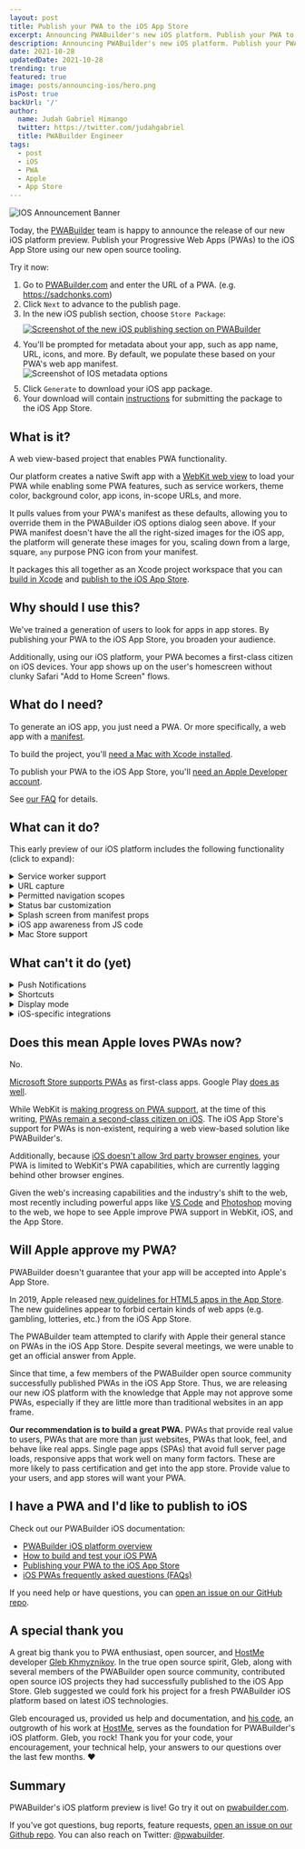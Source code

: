 ```yaml
---
layout: post
title: Publish your PWA to the iOS App Store
excerpt: Announcing PWABuilder's new iOS platform. Publish your PWA to the App Store and gain new iPhone and iPad users.
description: Announcing PWABuilder's new iOS platform. Publish your PWA to the App Store and gain new iPhone and iPad users.
date: 2021-10-28
updatedDate: 2021-10-28
trending: true
featured: true
image: posts/announcing-ios/hero.png
isPost: true
backUrl: '/'
author:
  name: Judah Gabriel Himango
  twitter: https://twitter.com/judahgabriel
  title: PWABuilder Engineer
tags:
  - post
  - iOS
  - PWA
  - Apple
  - App Store
---
```


<img src="/posts/announcing-ios/ios-announcement.png" alt="IOS Announcement Banner" role="presentation"/>

Today, the [PWABuilder](https://www.pwabuilder.com) team is happy to announce the release of our new iOS platform preview. Publish your Progressive Web Apps (PWAs) to the iOS App Store using our new open source tooling.

Try it now:

1. Go to [PWABuilder.com](https://www.pwabuilder.com) and enter the URL of a PWA. (e.g. https://sadchonks.com<span aria-hidden="true">)</span>
2. Click `Next` to advance to the publish page.
3. In the new iOS publish section, choose `Store Package`: <br><a href="http://www.pwabuilder.com/publish?site=https://webboard.app" target="_blank"><img style="margin-left: 0; margin-top: 10px; margin-bottom: 10px; max-height: 150px;" loading="lazy" src="/posts/announcing-ios/ios-publish-section.png" alt="Screenshot of the new iOS publishing section on PWABuilder" /></a>
4. You'll be prompted for metadata about your app, such as app name, URL, icons, and more. By default, we populate these based on your PWA's web app manifest. <br><img loading="lazy" src="/posts/announcing-ios/ios-options.png" alt="Screenshot of IOS metadata options" style="max-height: 300px; margin-left: 0; margin-bottom: 10px;" />
5. Click `Generate` to download your iOS app package.
6. Your download will contain [instructions](https://docs.pwabuilder.com/#/builder/app-store?id=building-your-app) for submitting the package to the iOS App Store.

## What is it?

A web view-based project that enables PWA functionality. 

Our platform creates a native Swift app with a [WebKit web view](https://developer.apple.com/documentation/webkit/wkwebview) to load your PWA while enabling some PWA features, such as service workers, theme color, background color, app icons, in-scope URLs, and more.

It pulls values from your PWA's manifest as these defaults, allowing you to override them in the PWABuilder iOS options dialog seen above. If your PWA manifest doesn't have the all the right-sized images for the iOS app, the platform will generate these images for you, scaling down from a large, square, `any` purpose PNG icon from your manifest.

It packages this all together as an Xcode project workspace that you can [build in Xcode](https://docs.pwabuilder.com/#/builder/app-store?id=building-your-app) and [publish to the iOS App Store](https://docs.pwabuilder.com/#/builder/app-store?id=publishing).

## Why should I use this?

We've trained a generation of users to look for apps in app stores. By publishing your PWA to the iOS App Store, you broaden your audience. 

Additionally, using our iOS platform, your PWA becomes a first-class citizen on iOS devices. Your app shows up on the user's homescreen without clunky Safari "Add to Home Screen" flows.

## What do I need?

To generate an iOS app, you just need a PWA. Or more specifically, a web app with a [manifest](https://www.w3.org/TR/appmanifest/)<span aria-hidden="true">.</span>

To build the project, you'll [need a Mac with Xcode installed](https://github.com/pwa-builder/pwabuilder-ios/issues/9)<span aria-hidden="true">.</span>

To publish your PWA to the iOS App Store, you'll [need an Apple Developer account](https://docs.pwabuilder.com/#/builder/faq?id=ios).

See [our FAQ](https://docs.pwabuilder.com/#/builder/faq?id=ios) for details.

## What can it do?

This early preview of our iOS platform includes the following functionality (click to expand):

<details>
  <summary>Service worker support</summary>  

We utilize [App-Bound Domains](<a href="https://webkit.org/blog/10882/app-bound-domains/">) to enable service workers to function when your PWA is run on supported platforms (iOS 14 and above). 

</details>

<details>
  <summary>URL capture</summary>  
  
By default, PWABuilder's iOS platform generates a URL capture-ready app. If a user installs your app, you can have your app's URLs open in your PWA, rather than in the browser. 


To enable this, deploy an [Apple App-Site Association file](https://developer.apple.com/documentation/xcode/supporting-associated-domains) to your web server. Your app already contains the necessary configuration to utilize link capture. See [our iOS Platform FAQ](https://docs.pwabuilder.com/#/builder/faq?id=ios) for more info.

</details>

<details>
  <summary>Permitted navigation scopes</summary>  
  
When you generate your iOS app in PWABuilder, you can specify a list of permitted URLs that are considered in-scope for the app:

<img loading="lazy" src="/posts/announcing-ios/ios-permitted-urls.png" style="margin-left: 0; max-height: 250px;" alt="Screenshot of the iOS publish section on PWABuilder" />

This can be useful when your PWA needs to work with 3rd party URLs, such as `Login with Google` or other authentication providers.
  
</details>

<details>
  <summary>Status bar customization</summary>  
  
The iOS status bar -- containing your iPhone's reception bars, battery level, and more -- can be customized when shown in your app. By default, we set the status bar color to your manifest's `theme_color`, or white if you don't have a `theme_color` supplied.

As a future enhancement, we may allow you to hide the status bar -- useful in `display: fullscreen` PWAs like games -- as well as change the status bar foreground color.
  
</details>

<details>
  <summary>Splash screen from manifest props</summary>  
  
While your app initializes and the web view loads your PWA, users will see a splash screen. The splash screen will be a solid background color, with your app's icon centered and a progress bar beneath it:

<img loading="lazy" src="/posts/announcing-ios/ios-splash.png" style="max-height: 300px" alt="IOS Splash Screen" role="presentation"/>

The splash screen background color is taken from your manifest's `background_color`. The icon is from your manifest's `icons`, and the progress bar color is styled using your manifest's `theme_color`.

When your app finishes initializing and your PWA is done loading into the web view, the splash screen disappears and your PWA takes the fore.
  
</details>

<details>
  <summary>iOS app awareness from JS code</summary>  
  
In your PWA, you can detect if you're running in the iOS app by looking for an `app-platform` cookie, its value set to `iOS App Store`.
  
</details>

<details>
  <summary>Mac Store support</summary>  
  
When publishing your iOS app, you can opt-in to publishing to the Mac App Store as well. Your app will be available to M1 devices running macOS 11 or later.
  
</details>

## What **can't** it do (yet)

<details>
  <summary>Push Notifications</summary>  
  
We currently don't support push notifications. We have partial support in the platform for enabling push notifications via Firebase, but the code is currently commented out, and PWABuilder has no UI for letting you input your push notification details.

If Push Notification support is important to you, [upvote this issue](https://github.com/pwa-builder/pwabuilder-ios/issues/6)<span aria-hidden="true">.</span>

Also, consider [publishing to the Microsoft Store](https://docs.pwabuilder.com/#/builder/windows), where your PWA can use Push Notifications and other PWA capabilities using web standards-based code, and without the need of native wrappers.
  
</details>

<details>
  <summary>Shortcuts</summary>  
  
We currently don't support web manifest shortcuts. We'd be glad to accept a PR for this. 😊

In the meantime, if Shortcut support is important to you, [upvote this issue](https://github.com/pwa-builder/pwabuilder-ios/issues/7)<span aria-hidden="true">.</span>
  
</details>

<details>
  <summary>Display mode</summary>  

Currently, display mode is ignored when building your PWA iOS package.

We are considering supporting at least `fullscreen` and `standalone`, and possibly `minimal-ui`. 

If this is important to you, [update this issue](https://github.com/pwa-builder/pwabuilder-ios/issues/8)<span aria-hidden="true">.</span>
  
</details>

<details>
  <summary>iOS-specific integrations</summary>  
  
Our template doesn't include support for iOS-specific functionality like Apple Pay, Sign In with Apple, HealthKit, etc. 

But that doesn't mean you can't add them. 

To add support for iOS-specific functionality, you'd enable the capability when [creating your Bundle ID](https://docs.pwabuilder.com/#/builder/app-store?id=_2-create-a-bundle-id), then update your Xcode project to take advantage of the new capability. See [our FAQ](https://docs.pwabuilder.com/#/builder/faq?id=ios) for more info. 

We also be glad to accept PRs enabling such functionality into [our iOS project template code](https://github.com/pwa-builder/pwabuilder-ios/tree/main/Microsoft.PWABuilder.IOS.Web/Resources/ios-project-src)<span aria-hidden="true">.</span>
  
</details>

## Does this mean Apple loves PWAs now?

No. 

[Microsoft Store supports PWAs](/posts/bringing-chromium-edge-pwas-to-the-microsoft-store/) as first-class apps. Google Play [does as well](/posts/microsoft-and-google-team-up-to-make-pwas-better-in-the-play-store)<span aria-hidden="true">.</span> 

While WebKit is [making progress on PWA support](https://webkit.org/blog/11989/new-webkit-features-in-safari-15/)<span aria-hidden="true">,</span> at the time of this writing, [PWAs remain a second-class citizen on iOS](https://firt.dev/ios-14.5/)<span aria-hidden="true">.</span> The iOS App Store's support for PWAs is non-existent, requiring a web view-based solution like PWABuilder's.

Additionally, because [iOS doesn't allow 3rd party browser engines](https://infrequently.org/2021/08/webkit-ios-deep-dive/)<span aria-hidden="true">,</span> your PWA is limited to WebKit's PWA capabilities, which are currently lagging behind other browser engines.

Given the web's increasing capabilities and the industry's shift to the web, most recently including powerful apps like [VS Code](https://code.visualstudio.com/blogs/2021/10/20/vscode-dev) and [Photoshop](https://web.dev/ps-on-the-web/) moving to the web, we hope to see Apple improve PWA support in WebKit, iOS, and the App Store.

## Will Apple approve my PWA?

PWABuilder doesn't guarantee that your app will be accepted into Apple's App Store.

In 2019, Apple released [new guidelines for HTML5 apps in the App Store](https://developer.apple.com/news/?id=09062019b)<span aria-hidden="true">.</span> The new guidelines appear to forbid certain kinds of web apps (e.g. gambling, lotteries, etc.) from the iOS App Store.

The PWABuilder team attempted to clarify with Apple their general stance on PWAs in the iOS App Store. Despite several meetings, we were unable to get an official answer from Apple.

Since that time, a few members of the PWABuilder open source community successfully published PWAs in the iOS App Store. Thus, we are releasing our new iOS platform with the knowledge that Apple may not approve some PWAs, especially if they are little more than traditional websites in an app frame.

**Our recommendation is to build a great PWA.** PWAs that provide real value to users, PWAs that are more than just websites, PWAs that look, feel, and behave like real apps. Single page apps (SPAs) that avoid full server page loads, responsive apps that work well on many form factors. These are more likely to pass certification and get into the app store. Provide value to your users, and app stores will want your PWA.

## I have a PWA and I'd like to publish to iOS

Check out our PWABuilder iOS documentation:

- [PWABuilder iOS platform overview](https://docs.pwabuilder.com/#/builder/app-store)
- [How to build and test your iOS PWA](https://docs.pwabuilder.com/#/builder/app-store?id=building-your-app)
- [Publishing your PWA to the iOS App Store](https://docs.pwabuilder.com/#/builder/app-store?id=publishing)
- [iOS PWAs frequently asked questions (FAQs)](https://docs.pwabuilder.com/#/builder/faq?id=ios)

If you need help or have questions, you can [open an issue on our GitHub repo](https://github.com/pwa-builder/pwabuilder/issues)<span aria-hidden="true">.</span>

## A special thank you

A great big thank you to PWA enthusiast, open sourcer, and [HostMe](https://www.hostmeapp.com/) developer [Gleb Khmyznikov](https://github.com/khmyznikov)<span aria-hidden="true">.</span> In the true open source spirit, Gleb, along with several members of the PWABuilder open source community, contributed open source iOS projects they had successfully published to the iOS App Store. Gleb suggested we could fork his project for a fresh PWABuilder iOS platform based on latest iOS technologies. 

Gleb encouraged us, provided us help and documentation, and [his code](https://github.com/khmyznikov/ios-pwa-wrap)<span aria-hidden="true">,</span> an outgrowth of his work at [HostMe](https://www.hostmeapp.com/)<span aria-hidden="true">,</span> serves as the foundation for PWABuilder's iOS platform. Gleb, you rock! Thank you for your code, your encouragement, your technical help, your answers to our questions over the last few months. ♥

## Summary

PWABuilder's iOS platform preview is live! Go try it out on [pwabuilder.com](https://www.pwabuilder.com)<span aria-hidden="true">.</span> 

If you've got questions, bug reports, feature requests, [open an issue on our Github repo](https://github.com/pwa-builder/pwabuilder/issues)<span aria-hidden="true">.</span> You can also reach on Twitter: [@pwabuilder](https://twitter.com/pwabuilder)<span aria-hidden="true">.</span>
